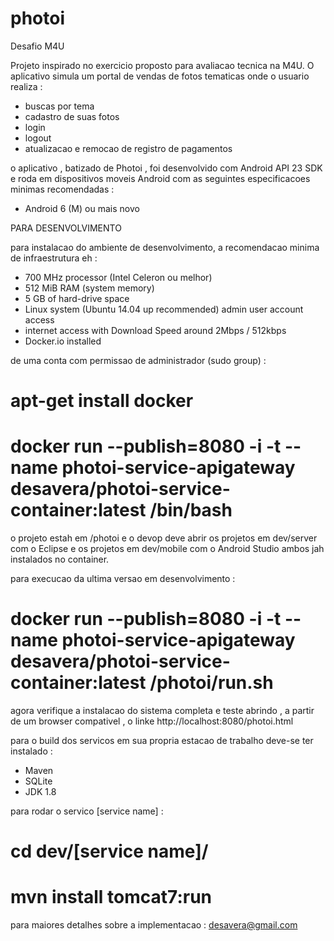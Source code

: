 # photoi
Desafio M4U

Projeto inspirado no exercicio proposto para avaliacao tecnica na M4U. O aplicativo simula um portal de vendas de fotos tematicas onde o usuario realiza :

- buscas por tema
- cadastro de suas fotos
- login 
- logout
- atualizacao e remocao de registro de pagamentos

o aplicativo , batizado de Photoi , foi desenvolvido com Android API 23 SDK e roda em dispositivos moveis Android com as seguintes especificacoes minimas recomendadas :

- Android 6 (M) ou mais novo

PARA DESENVOLVIMENTO

para instalacao do ambiente de desenvolvimento, a recomendacao minima de infraestrutura eh :

- 700 MHz processor (Intel Celeron ou melhor)
- 512 MiB RAM (system memory)
- 5 GB of hard-drive space 
- Linux system (Ubuntu 14.04 up recommended) admin user account access
- internet access with Download Speed around 2Mbps / 512kbps
- Docker.io installed

de uma conta com permissao de administrador (sudo group) :

# apt-get install docker
# docker run --publish=8080 -i -t --name photoi-service-apigateway desavera/photoi-service-container:latest /bin/bash

o projeto estah em /photoi e o devop deve abrir os projetos em dev/server com o Eclipse e os projetos em dev/mobile com o Android Studio ambos jah instalados no container.

para execucao da ultima versao em desenvolvimento :

# docker run --publish=8080 -i -t --name photoi-service-apigateway desavera/photoi-service-container:latest /photoi/run.sh

agora verifique a instalacao do sistema completa e teste abrindo , a partir de um browser compativel , o linke http://localhost:8080/photoi.html

para o build dos servicos em sua propria estacao de trabalho deve-se ter instalado :

- Maven
- SQLite
- JDK 1.8

para rodar o servico [service name] :

# cd dev/[service name]/
# mvn install tomcat7:run

para maiores detalhes sobre a implementacao : desavera@gmail.com
